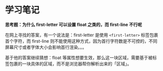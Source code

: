 # 学习笔记

**思考题：为什么 first-letter 可以设置 float 之类的，而 first-line 不行呢**

在网上寻找的答案，有一个说法是：first-letter 是使用 `<first-letter>` 标签包裹首个字符，而 first-line 则不能使用这种方式，因为首行字符数是不可控的，不同屏幕尺寸或者字体大小会影响首行渲染。。。

基于他的答案继续猜想：float 等属性想要生效，那么这一块区域，需要基于被标签包裹的一块具体的区域，而不是浏览器帮你解析出来的「区域」。